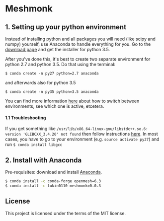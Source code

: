 # Meshmonk

## 1. Setting up your python environment
Instead of installing python and all packages you will need (like scipy 
and numpy) yourself, use Anaconda to handle everything for you. Go to 
the [download page](https://www.continuum.io/downloads) and get the 
installer for python 3.5.

After you've done this, it's best to create two separate environment for 
python 2.7 and python 3.5. Do that using the terminal:
```
$ conda create -n py27 python=2.7 anaconda
```
and afterwards also for python 3.5
```
$ conda create -n py35 python=3.5 anaconda
```

You can find more information [here](http://conda.pydata.org/docs/using/envs.html#list-all-environments) 
about how to switch between environments, see which one is active, 
etcetera.

#### 1.1 Troubleshooting
If you get something like `/usr/lib/x86_64-linux-gnu/libstdc++.so.6: version 'GLIBCXX_3.4.20' not found` then follow instructions [here](http://askubuntu.com/questions/575505/glibcxx-3-4-20-not-found-how-to-fix-this-error). In most cases, you have to go to your environment (e.g. `source activate py27`) and run `$ conda install libgcc`


## 2. Install with Anaconda

Pre-requisites: download and install [Anaconda](https://www.continuum.io/downloads).

```bash
$ conda install -c conda-forge openmesh=6.3
$ conda install -c lukin0110 meshmonk=0.0.3
```

## License
This project is licensed under the terms of the MIT license.
